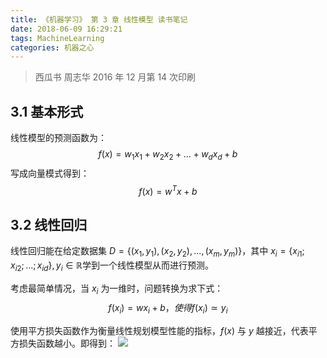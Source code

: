 ```yaml
---
title: 《机器学习》 第 3 章 线性模型 读书笔记
date: 2018-06-09 16:29:21
tags: MachineLearning
categories: 机器之心
---
```


> 西瓜书 周志华 2016 年 12 月第 14 次印刷

## 3.1 基本形式

线性模型的预测函数为：
$${f(x)=w_1x_1+w_2x_2+...+w_dx_d+b}$$
写成向量模式得到：
$${f(x)=w^Tx+b}$$

## 3.2 线性回归

线性回归能在给定数据集 ${D=\{(x_1,y_1),(x_2,y_2),...,(x_m,y_m)\}}$，其中 ${x_i =\{x_{i1};x_{i2};...;x_{id}\},y_i\in\mathbb{R}}$学到一个线性模型从而进行预测。

考虑最简单情况，当 ${x_i}$ 为一维时，问题转换为求下式：
$${f(x_i)=wx_i+b，使得f(x_i)\simeq y_i}$$

使用平方损失函数作为衡量线性规划模型性能的指标，${f(x)}$ 与 ${y}$ 越接近，代表平方损失函数越小。即得到：
![](https://media.xiang578.com/15285348597249.jpg)



